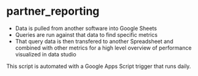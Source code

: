# partner_reporting

- Data is pulled from another software into Google Sheets
- Queries are run against that data to find specific metrics
- That query data is then transfered to another Spreadsheet and combined with other metrics for a high level overview of performance visualized in data studio

This script is automated with a Google Apps Script trigger that runs daily.
